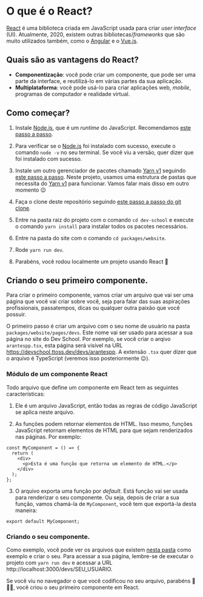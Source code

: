 # O que é o React?

[React](https://reactjs.org) é uma biblioteca criada em JavaScript usada para criar _user interface_ (UI). Atualmente, 2020, existem outras bibliotecas/_frameworks_ que são muito utilizados também, como o [Angular](https://angular.io/) e o [Vue.js](https://vuejs.org/).

## Quais são as vantagens do React?

- **Componentização**: você pode criar um componente, que pode ser uma parte da interface, e reutilizá-lo em várias partes da sua aplicação.
- **Multiplataforma**: você pode usá-lo para criar aplicações web, _mobile_, programas de computador e realidade virtual.

## Como começar?

1. Instale [Node.js](https://nodejs.org/en/), que é um _runtime_ do JavaScript. Recomendamos [este passo a passo](https://github.com/nvm-sh/nvm).

2. Para verificar se o [Node.js](https://nodejs.org/en/) foi instalado com sucesso, execute o comando `node -v` no seu terminal. Se você viu a versão, quer dizer que foi instalado com sucesso.

3. Instale um outro gerenciador de pacotes chamado [Yarn v1](https://classic.yarnpkg.com/lang/en/) seguindo [este passo a passo](https://classic.yarnpkg.com/en/docs/install). Neste projeto, usamos uma estrutura de pastas que necessita do [Yarn v1](https://classic.yarnpkg.com/lang/en/) para funcionar. Vamos falar mais disso em outro momento :wink:

4. Faça o clone deste repositório seguindo [este passo a passo do git clone](/paths/git).

5. Entre na pasta raiz do projeto com o comando `cd dev-school` e execute o comando `yarn install` para instalar todos os pacotes necessários.

6. Entre na pasta do site com o comando `cd packages/website`.

7. Rode `yarn run dev`.

8. Parabéns, você rodou localmente um projeto usando React :tada:

## Criando o seu primeiro componente.

Para criar o primeiro componente, vamos criar um arquivo que vai ser uma página que você vai criar sobre você, seja para falar das suas aspirações profissionais, passatempos, dicas ou qualquer outra paixão que você possuir.

O primeiro passo é criar um arquivo com o seu nome de usuário na pasta `packages/website/pages/devs`. Este nome vai ser usado para acessar a sua página no site do Dev School. Por exemplo, se você criar o arqivo `arantespp.tsx`, esta página será visível na URL https://devschool.ttoss.dev/devs/arantespp. A extensão `.tsx` quer dizer que o arquivo é TypeScript (veremos isso posteriormente :wink:).

### Módulo de um componente React

Todo arquivo que define um componente em React tem as seguintes características:

1. Ele é um arquivo JavaScript, então todas as regras de código JavaScript se aplica neste arquivo.

2. As funções podem retornar elementos de HTML. Isso mesmo, funções JavaScript retornam elementos de HTML para que sejam renderizados nas páginas. Por exemplo:

```tsx
const MyComponent = () => {
  return (
    <div>
      <p>Esta é uma função que retorna um elemento de HTML.</p>
    </div>
  );
};
```

3. O arquivo exporta uma função por _default_. Está função vai ser usada para renderizar o seu componente. Ou seja, depois de criar a sua função, vamos chamá-la de `MyComponent`, você tem que exportá-la desta maneira:

```tsx
export default MyComponent;
```

### Criando o seu componente.

Como exemplo, você pode ver os arquivos que existem [nesta pasta](https://github.com/ttoss/dev-school/tree/main/packages/webiste/pages/devs) como exemplo e criar o seu. Para acessar a sua página, lembre-se de executar o projeto com `yarn run dev` e acessar a URL http://localhost:3000/devs/SEU_USUARIO.

Se você viu no navegador o que você codificou no seu arquivo, parabéns :tada::tada::tada:, você criou o seu primeiro componente em React.
